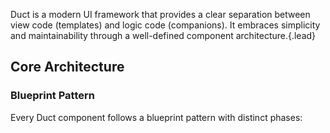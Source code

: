Duct is a modern UI framework that provides a clear separation between view code (templates) and logic code (companions). It embraces simplicity and maintainability through a well-defined component architecture.{.lead}

## Core Architecture

### Blueprint Pattern

Every Duct component follows a blueprint pattern with distinct phases: